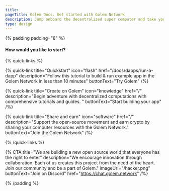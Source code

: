 ```yaml
---
title:
pageTitle: Golem Docs. Get started with Golem Network
description: Jump onboard the decentralized super computer and take your applications to the next level.
type: design
---
```


{% padding padding="8" %}

#### How would you like to start?

{% quick-links %}

{% quick-link title="Quickstart" icon="flash" href="/docs/dapps/run-a-dapp" description="Follow this tutorial to build & run example app in the Golem Network in less than 10 minutes" buttonText="Try Golem" /%}

{% quick-link title="Create on Golem" icon="knowledge" href="/" description="Begin adventure with decentralized computations with comprehensive tutorials and guides. " buttonText="Start building your app" /%}

{% quick-link title="Share and earn" icon="software" href="/" description="Support the open-source movement and earn crypto by sharing your computer resources with the Golem Network." buttonText="Join the Golem Network" /%}

{% /quick-links %}

{% CTA
    title="We are building a new open source world that everyone has the right to enter" description="We encourage innovation through collaboration. Each of us creates this project from the need of the heart. Join our community and be a part of Golem." imageUrl="/hacker.png" buttonText="Join on Discord" href="https://chat.golem.network"
 /%}

{% /padding %}
